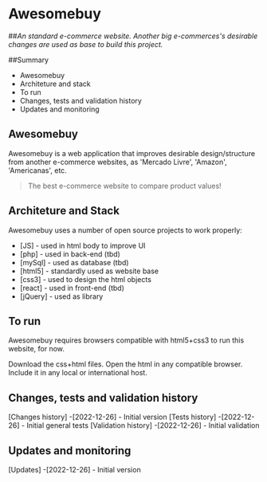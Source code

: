 # Awesomebuy
##_An standard e-commerce website. Another big e-commerces's desirable changes are used as base to build this project._

##Summary
- Awesomebuy
- Architeture and stack
- To run
- Changes, tests and validation history
- Updates and monitoring

## Awesomebuy

Awesomebuy is a web application that improves desirable design/structure from another e-commerce websites, as 'Mercado Livre', 'Amazon', 'Americanas', etc.

> The best e-commerce website to compare product values!


## Architeture and Stack

Awesomebuy uses a number of open source projects to work properly:

- [JS] - used in html body to improve UI
- [php] - used in back-end (tbd)
- [mySql] - used as database (tbd)
- [html5] - standardly used as website base
- [css3] - used to design the html objects
- [react] - used in front-end (tbd)
- [jQuery] - used as library


## To run

Awesomebuy requires browsers compatible with html5+css3 to run this website, for now.

Download the css+html files. Open the html in any compatible browser. Include it in any local or international host.



## Changes, tests and validation history

[Changes history]
-[2022-12-26] - Initial version
[Tests history] 
-[2022-12-26] - Initial general tests
[Validation history]
-[2022-12-26] - Initial validation


## Updates and monitoring

[Updates]
-[2022-12-26] - Initial version
